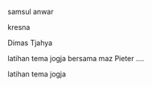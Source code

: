 samsul anwar

kresna

Dimas Tjahya 

latihan tema jogja bersama maz Pieter ....


latihan tema jogja
